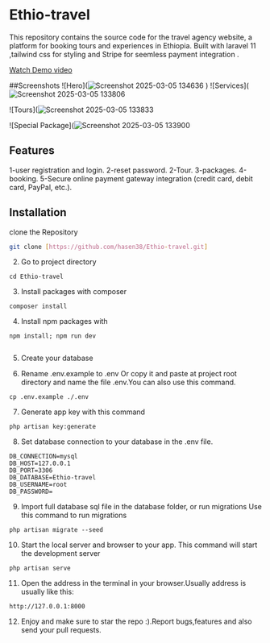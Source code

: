 # Ethio-travel 

This repository contains the source code for the travel agency website, a platform for booking tours and experiences in Ethiopia.  Built with laravel 11 ,tailwind css for styling and Stripe for seemless payment integration .

[Watch Demo video](https://youtu.be/yjoGlbUIK5I)

##Screenshots
![Hero](![Screenshot 2025-03-05 134636](https://github.com/user-attachments/assets/a01ba0cb-308c-4590-ac5a-17b67211fbb1)
)
![Services](![Screenshot 2025-03-05 133806](https://github.com/user-attachments/assets/bc8a4be3-f5c7-4769-8af0-abaf7820b3fb)

![Tours](![Screenshot 2025-03-05 133833](https://github.com/user-attachments/assets/1cbae325-34d5-48ad-b7d9-a74b4811dee2)

![Special Package](![Screenshot 2025-03-05 133900](https://github.com/user-attachments/assets/ea8794a9-1990-4729-898c-bc3f0a85cfe3)



## Features

1-user registration and login.
2-reset password.
2-Tour.
3-packages.
4-booking.
5-Secure online payment gateway integration (credit card, debit card, PayPal, etc.).


## Installation <a name="installation"></a>

clone the Repository

 ```bash
 git clone [https://github.com/hasen38/Ethio-travel.git]
 ```
2. Go to project directory

```
cd Ethio-travel

```

3. Install packages with composer

```
composer install

```

4. Install npm packages with 
```
npm install; npm run dev


```
5. Create your database 

6. Rename .env.example to .env Or copy it and paste at project root directory and name the file .env.You can also use this command.

```
cp .env.example ./.env

```
7. Generate app key with this command
```
php artisan key:generate

```

8. Set database connection to your database in the .env file.

```
DB_CONNECTION=mysql
DB_HOST=127.0.0.1
DB_PORT=3306
DB_DATABASE=Ethio-travel
DB_USERNAME=root
DB_PASSWORD=

```
9. Import full database sql file in the database folder, or run migrations
Use this command to run migrations

```
php artisan migrate --seed

```
10. Start the local server and browser to your app.
This command will start the development server
```
php artisan serve

```

11. Open the address in the terminal in your browser.Usually address is usually like this:
```
http://127.0.0.1:8000

```
12. Enjoy and make sure to star the repo :).Report bugs,features and also send your pull requests.

